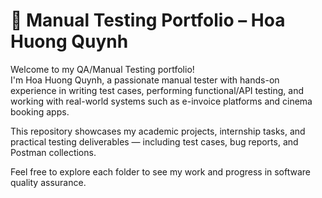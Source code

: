 # 🧪 Manual Testing Portfolio – Hoa Huong Quynh

Welcome to my QA/Manual Testing portfolio!  
I'm Hoa Huong Quynh, a passionate manual tester with hands-on experience in writing test cases, performing functional/API testing, and working with real-world systems such as e-invoice platforms and cinema booking apps.  

This repository showcases my academic projects, internship tasks, and practical testing deliverables — including test cases, bug reports, and Postman collections.

Feel free to explore each folder to see my work and progress in software quality assurance.

